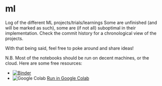 # ml
Log of the different ML projects/trials/learnings
Some are unfinished (and will be marked as such), some are (if not all) suboptimal in their implementation.
Check the commit history for a chronological view of the projects.

With that being said, feel free to poke around and share ideas!

N.B. Most of the notebooks should be run on decent machines, or the cloud.
Here are some free resources:
* [![Binder](https://mybinder.org/badge_logo.svg)](https://mybinder.org/v2/gh/ctrl-q/ml/master)
* ![Google Colab](https://www.tensorflow.org/images/colab_logo_32px.png) [Run in Google Colab](https://colab.research.google.com/github/ctrl-q/ml/blob/master)

